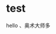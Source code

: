 
<head>
</head>


<script>
    document.getElementById("zzz");
</script>

# test
hello
、奥术大师多
<html>
</html>
